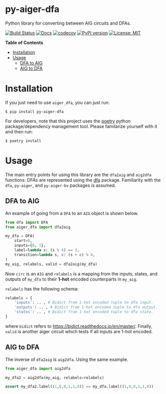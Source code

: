 # py-aiger-dfa
Python library for converting between AIG circuits and DFAs.

[![Build Status](https://cloud.drone.io/api/badges/mvcisback/py-aiger-dfa/status.svg)](https://cloud.drone.io/mvcisback/py-aiger-dfa)
[![Docs](https://img.shields.io/badge/API-link-color)](https://mvcisback.github.io/py-aiger-dfa)
[![codecov](https://codecov.io/gh/mvcisback/py-aiger-dfa/branch/master/graph/badge.svg)](https://codecov.io/gh/mvcisback/py-aiger-dfa)
[![PyPI version](https://badge.fury.io/py/py-aiger-dfa.svg)](https://badge.fury.io/py/py-aiger-dfa)
[![License: MIT](https://img.shields.io/badge/License-MIT-yellow.svg)](https://opensource.org/licenses/MIT)

<!-- markdown-toc start - Don't edit this section. Run M-x markdown-toc-generate-toc again -->
**Table of Contents**

- [Installation](#installation)
- [Usage](#usage)
    - [DFA to AIG](#dfa-to-aig)
    - [AIG to DFA](#aig-to-dfa)

<!-- markdown-toc end -->


# Installation

If you just need to use `aiger_dfa`, you can just run:

`$ pip install py-aiger-dfa`

For developers, note that this project uses the
[poetry](https://poetry.eustace.io/) python package/dependency
management tool. Please familarize yourself with it and then
run:

`$ poetry install`

# Usage

The main entry points for using this library are the `dfa2aig` and
`aig2dfa` functions. DFAs are represented using the
[dfa](https://github.com/mvcisback/dfa) package. Familiarity with the
`dfa`, `py-aiger`, and `py-aiger-bv` packages is assumed.


## DFA to AIG

An example of going from a `DFA` to an `AIG` object
is shown below.

```python
from dfa import DFA
from aiger_dfa import dfa2aig

my_dfa = DFA(
    start=0,
    inputs={0, 1},
    label=lambda s: (s % 4) == 3,
    transition=lambda s, c: (s + c) % 4,
)
my_aig, relabels, valid = dfa2aig(my_dfa)
```

Now `circ` is an `AIG` and `relabels` is a mapping from the inputs,
states, and outputs of `my_dfa` to their **1-hot** encoded
counterparts in `my_aig`.

`relabels` has the following schema:

```python
relabels = {
    'inputs': .. , # Bidict from 1-hot encoded tuple to dfa input.
    'outputs': .. , # Bidict from 1-hot encoded tuple to dfa output.
    'states': .. , # Bidict from 1-hot encoded tuple to dfa state.
}
```

where `bidict` refers to https://bidict.readthedocs.io/en/master/.
Finally, `valid` is another aiger circuit which tests if all inputs
are 1-hot encoded.

## AIG to DFA

The inverse of `dfa2aig` is `aig2dfa`. Using the same example.

```python
from aiger_dfa import aig2dfa

my_dfa2 = aig2dfa(my_aig, relabels=relabels)

assert my_dfa2.label((1,0,0,1,1,0)) == my_dfa.label((1,0,0,1,1,0))
```
